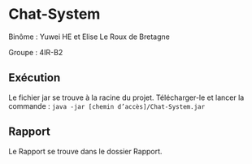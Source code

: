 # Chat-System

Binôme : Yuwei HE et Elise Le Roux de Bretagne

Groupe : 4IR-B2

## Exécution

Le fichier jar se trouve à la racine du projet. Télécharger-le et lancer la commande :
`java -jar [chemin d’accès]/Chat-System.jar`

## Rapport

Le Rapport se trouve dans le dossier Rapport.
